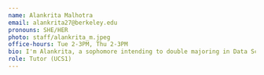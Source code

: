 ```yaml
---
name: Alankrita Malhotra
email: alankrita27@berkeley.edu
pronouns: SHE/HER
photo: staff/alankrita_m.jpeg
office-hours: Tue 2-3PM, Thu 2-3PM
bio: I'm Alankrita, a sophomore intending to double majoring in Data Science and English, with a minor in Public Policy. I love talking/debating (about literally anything), chess (I'm rusty though), and Data 8. So excited to meet you!!
role: Tutor (UCS1)
---
```

